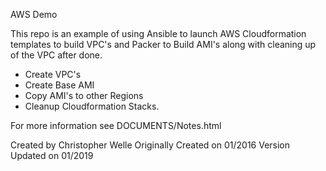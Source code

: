 AWS Demo

This repo is an example of using Ansible to launch AWS Cloudformation templates to build VPC's and Packer to Build AMI's along with cleaning up of the VPC after done.

- Create VPC's
- Create Base AMI
- Copy AMI's to other Regions
- Cleanup Cloudformation Stacks.

For more information see DOCUMENTS/Notes.html

Created by Christopher Welle
Originally Created on 01/2016
Version Updated on 01/2019
